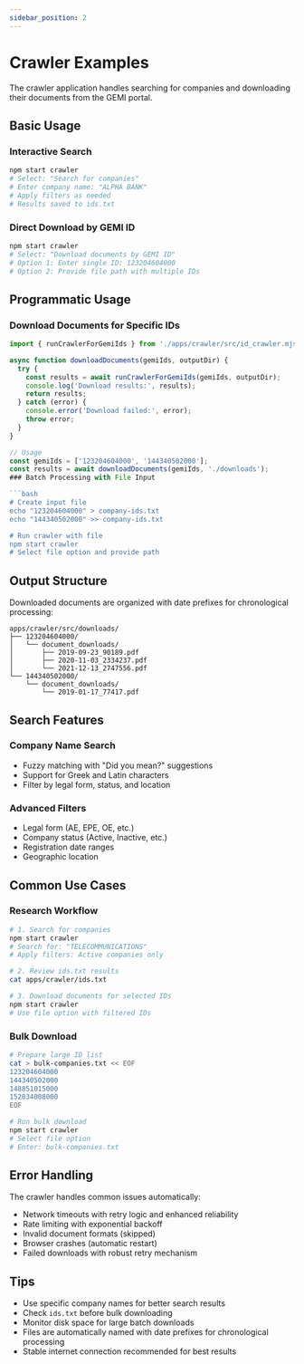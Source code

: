 ```yaml
---
sidebar_position: 2
---
```


# Crawler Examples

The crawler application handles searching for companies and downloading their documents from the GEMI portal.

## Basic Usage

### Interactive Search

```bash
npm start crawler
# Select: "Search for companies"
# Enter company name: "ALPHA BANK"
# Apply filters as needed
# Results saved to ids.txt
```

### Direct Download by GEMI ID

```bash
npm start crawler
# Select: "Download documents by GEMI ID"
# Option 1: Enter single ID: 123204604000
# Option 2: Provide file path with multiple IDs
```

## Programmatic Usage

### Download Documents for Specific IDs

````javascript
import { runCrawlerForGemiIds } from './apps/crawler/src/id_crawler.mjs';

async function downloadDocuments(gemiIds, outputDir) {
  try {
    const results = await runCrawlerForGemiIds(gemiIds, outputDir);
    console.log('Download results:', results);
    return results;
  } catch (error) {
    console.error('Download failed:', error);
    throw error;
  }
}

// Usage
const gemiIds = ['123204604000', '144340502000'];
const results = await downloadDocuments(gemiIds, './downloads');
### Batch Processing with File Input

```bash
# Create input file
echo "123204604000" > company-ids.txt
echo "144340502000" >> company-ids.txt

# Run crawler with file
npm start crawler
# Select file option and provide path
````

## Output Structure

Downloaded documents are organized with date prefixes for chronological processing:

```
apps/crawler/src/downloads/
├── 123204604000/
│   └── document_downloads/
│       ├── 2019-09-23_90189.pdf
│       ├── 2020-11-03_2334237.pdf
│       └── 2021-12-13_2747556.pdf
└── 144340502000/
    └── document_downloads/
        └── 2019-01-17_77417.pdf
```

## Search Features

### Company Name Search

- Fuzzy matching with "Did you mean?" suggestions
- Support for Greek and Latin characters
- Filter by legal form, status, and location

### Advanced Filters

- Legal form (AE, EPE, OE, etc.)
- Company status (Active, Inactive, etc.)
- Registration date ranges
- Geographic location

## Common Use Cases

### Research Workflow

```bash
# 1. Search for companies
npm start crawler
# Search for: "TELECOMMUNICATIONS"
# Apply filters: Active companies only

# 2. Review ids.txt results
cat apps/crawler/ids.txt

# 3. Download documents for selected IDs
npm start crawler
# Use file option with filtered IDs
```

### Bulk Download

```bash
# Prepare large ID list
cat > bulk-companies.txt << EOF
123204604000
144340502000
148851015000
152034008000
EOF

# Run bulk download
npm start crawler
# Select file option
# Enter: bulk-companies.txt
```

## Error Handling

The crawler handles common issues automatically:

- Network timeouts with retry logic and enhanced reliability
- Rate limiting with exponential backoff
- Invalid document formats (skipped)
- Browser crashes (automatic restart)
- Failed downloads with robust retry mechanism

## Tips

- Use specific company names for better search results
- Check `ids.txt` before bulk downloading
- Monitor disk space for large batch downloads
- Files are automatically named with date prefixes for chronological processing
- Stable internet connection recommended for best results
